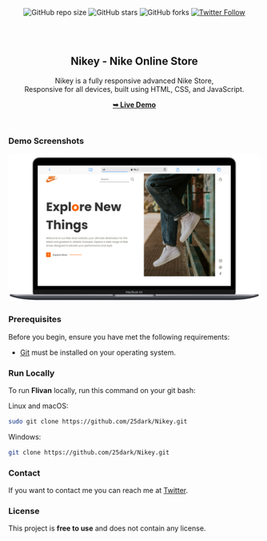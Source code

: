 <div align="center">
  
  ![GitHub repo size](https://img.shields.io/github/repo-size/25dark/Nikey)
  ![GitHub stars](https://img.shields.io/github/stars/25dark/Nikey?style=social)
  ![GitHub forks](https://img.shields.io/github/forks/25dark/Nikey?style=social)
[![Twitter Follow](https://img.shields.io/twitter/follow/djbonesgh_?style=social)](https://twitter.com/intent/follow?screen_name=djbonesgh)

  <br />
  <br />

  <h2 align="center">Nikey - Nike Online Store</h2>

Nikey is a fully responsive advanced Nike Store, <br />Responsive for all devices, built using HTML, CSS, and JavaScript.

<a href="https://25dark.github.io/Nikey"><strong>➥ Live Demo</strong></a>

</div>

<br />

### Demo Screenshots

![Nikey Desktop Demo](./readme-images/desktop.png "Desktop Demo")

### Prerequisites

Before you begin, ensure you have met the following requirements:

- [Git](https://git-scm.com/downloads "Download Git") must be installed on your operating system.

### Run Locally

To run **Flivan** locally, run this command on your git bash:

Linux and macOS:

```bash
sudo git clone https://github.com/25dark/Nikey.git
```

Windows:

```bash
git clone https://github.com/25dark/Nikey.git
```

### Contact

If you want to contact me you can reach me at [Twitter](https://www.twitter.com/djbonesgh).

### License

This project is **free to use** and does not contain any license.
